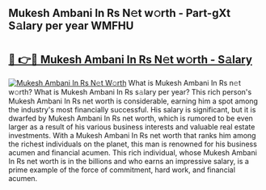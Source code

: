 ## Mukesh Ambani In Rs N𝚎t w𝚘rth - Part-gXt S𝚊lary per year WMFHU

# <h2><a href="http://gc2foon.nevu.top/?p=Mukesh+Ambani+In+Rs">🔗 👉🔴 Mukesh Ambani In Rs N𝚎t w𝚘rth - S𝚊lary</a></h2>

[![Mukesh Ambani In Rs N𝚎t W𝚘rth](https://i.imgur.com/Oavwk0R.jpeg)](http://gc2foon.nevu.top/?p=Mukesh+Ambani+In+Rs)
What is Mukesh Ambani In Rs n𝚎t w𝚘rth? What is Mukesh Ambani In Rs s𝚊lary per year?
This rich person's Mukesh Ambani In Rs net worth is considerable, earning him a spot among the industry's most financially successful. His salary is significant, but it is dwarfed by Mukesh Ambani In Rs net worth, which is rumored to be even larger as a result of his various business interests and valuable real estate investments. With a Mukesh Ambani In Rs net worth that ranks him among the richest individuals on the planet, this man is renowned for his business acumen and financial acumen. This rich individual, whose Mukesh Ambani In Rs net worth is in the billions and who earns an impressive salary, is a prime example of the force of commitment, hard work, and financial acumen.
